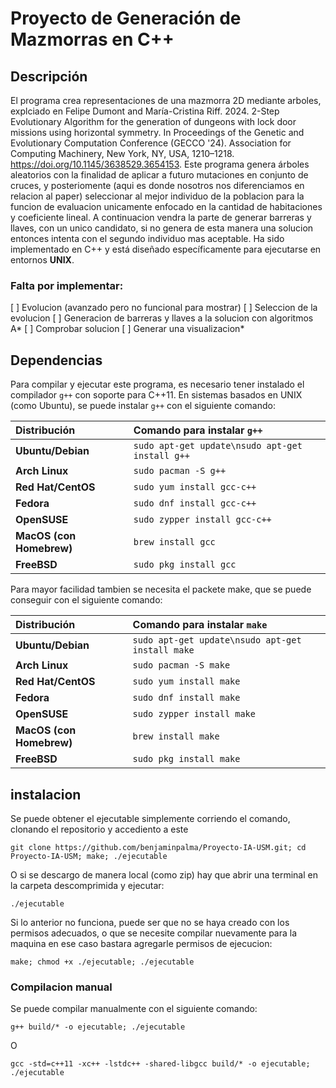 # Proyecto de Generación de Mazmorras en C++

## Descripción
El programa crea representaciones de una mazmorra 2D mediante arboles, explciado en Felipe Dumont and María-Cristina Riff. 2024. 2-Step Evolutionary Algorithm for the generation of dungeons with lock door missions using horizontal symmetry. In Proceedings of the Genetic and Evolutionary Computation Conference (GECCO '24). Association for Computing Machinery, New York, NY, USA, 1210–1218. https://doi.org/10.1145/3638529.3654153. Este programa genera árboles aleatorios con la finalidad de aplicar a futuro mutaciones en conjunto de cruces, y posteriomente (aqui es donde nosotros nos diferenciamos en relacion al paper) seleccionar al mejor individuo de la poblacion para la funcion de evaluacion unicamente enfocado en la cantidad de habitaciones y coeficiente lineal. A continuacion vendra la parte de generar barreras y llaves, con un unico candidato, si no genera de esta manera una solucion entonces intenta con el segundo individuo mas aceptable.
Ha sido implementado en C++ y está diseñado específicamente para ejecutarse en entornos **UNIX**.

### Falta por implementar:
[ ] Evolucion (avanzado pero no funcional para mostrar)
[ ] Seleccion de la evolucion
[ ] Generacion de barreras y llaves a la solucion con algoritmos A*
[ ] Comprobar solucion
[ ] Generar una visualizacion*


## Dependencias
Para compilar y ejecutar este programa, es necesario tener instalado el compilador `g++` con soporte para C++11. En sistemas basados en UNIX (como Ubuntu), se puede instalar `g++` con el siguiente comando:


| Distribución | Comando para instalar `g++` |
|:------------|:---------------------------|
| **Ubuntu/Debian** | ```sudo apt-get update\nsudo apt-get install g++``` |
| **Arch Linux** | ```sudo pacman -S g++``` |
| **Red Hat/CentOS** | ```sudo yum install gcc-c++``` |
| **Fedora** | ```sudo dnf install gcc-c++``` |
| **OpenSUSE** | ```sudo zypper install gcc-c++``` |
| **MacOS (con Homebrew)** | ```brew install gcc``` |
| **FreeBSD** | ```sudo pkg install gcc``` |


Para mayor facilidad tambien se necesita el packete make, que se puede conseguir con el siguiente comando:

| Distribución | Comando para instalar `make` |
|:------------|:---------------------------|
| **Ubuntu/Debian** | ```sudo apt-get update\nsudo apt-get install make``` |
| **Arch Linux** | ```sudo pacman -S make``` |
| **Red Hat/CentOS** | ```sudo yum install make``` |
| **Fedora** | ```sudo dnf install make``` |
| **OpenSUSE** | ```sudo zypper install make``` |
| **MacOS (con Homebrew)** | ```brew install make``` |
| **FreeBSD** | ```sudo pkg install make``` |


## instalacion

Se puede obtener el ejecutable simplemente corriendo el comando, clonando el repositorio y accediento a este
```bach
git clone https://github.com/benjaminpalma/Proyecto-IA-USM.git; cd Proyecto-IA-USM; make; ./ejecutable
```

O si se descargo de manera local (como zip) hay que abrir una terminal en la carpeta descomprimida y ejecutar:
```bach
./ejecutable
```

Si lo anterior no funciona, puede ser que no se haya creado con los permisos adecuados, o que se necesite compilar nuevamente para la maquina en ese caso bastara agregarle permisos de ejecucion:
```bach
make; chmod +x ./ejecutable; ./ejecutable
```
### Compilacion manual

Se puede compilar manualmente con el siguiente comando:
```bach
g++ build/* -o ejecutable; ./ejecutable
```
O
```bach
gcc -std=c++11 -xc++ -lstdc++ -shared-libgcc build/* -o ejecutable; ./ejecutable
```